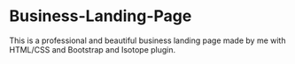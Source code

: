 # Business-Landing-Page
This is a professional and beautiful business landing page made by me with HTML/CSS and Bootstrap and Isotope plugin.
